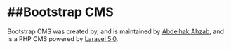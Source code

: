##Bootstrap CMS
=============

Bootstrap CMS was created by, and is maintained by [Abdelhak Ahzab](https://github.com/GrahamCampbell), and is a PHP CMS powered by [Laravel 5.0](http://laravel.com).
